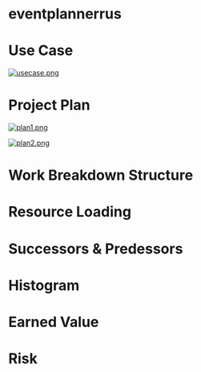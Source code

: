 # eventplannerrus

# Use Case
[![usecase.png](https://i.postimg.cc/Y9pSWVfj/usecase.png)](https://postimg.cc/xk4Yr6ZS)

# Project Plan
[![plan1.png](https://i.postimg.cc/hG02szxM/plan1.png)](https://postimg.cc/8FjdPCZr)

[![plan2.png](https://i.postimg.cc/TPQcg8M4/plan2.png)](https://postimg.cc/QB95ZyMQ)

# Work Breakdown Structure

# Resource Loading

# Successors & Predessors

# Histogram

# Earned Value

# Risk

